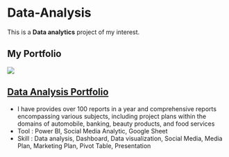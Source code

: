 # Data-Analysis

This is a **Data analytics** project of my interest.

## My Portfolio

![ ](https://github.com/wannaya26/Certification/assets/141702360/8b4e1b33-7c19-4296-88f6-7ffa2042bf71)
## [Data Analysis Portfolio](https://drive.google.com/file/d/1YYDi6dUfrrdwoaYfwZrS0sQrnLY3IjAJ/view?usp=sharing)
- I have provides over 100 reports in a year and comprehensive reports encompassing various subjects, including project plans within the domains of automobile, banking, beauty products, and food services
- Tool : Power BI, Social Media Analytic, Google Sheet 
- Skill : Data analysis, Dashboard, Data visualization, Social Media, Media Plan, Marketing Plan, Pivot Table, Presentation
